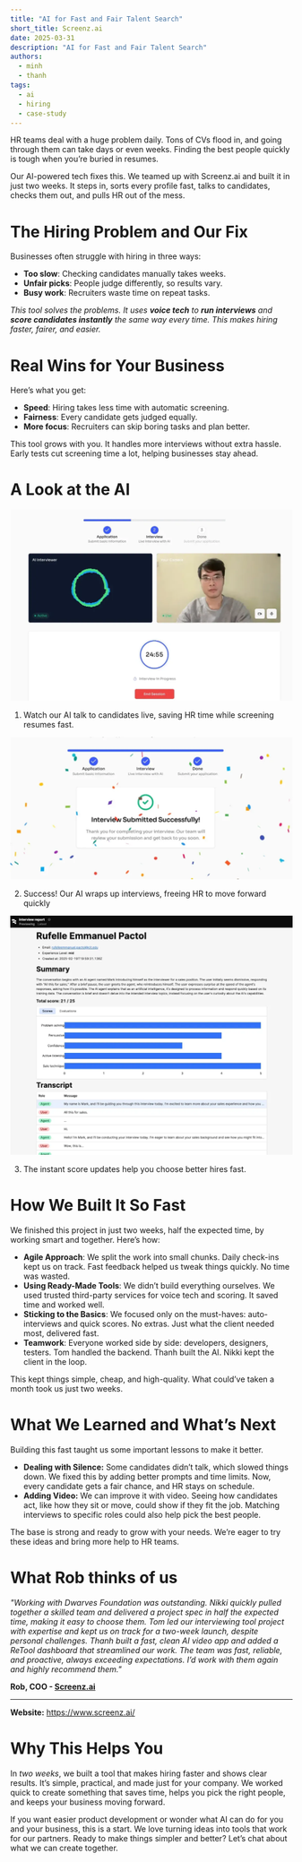 ```yaml
---
title: "AI for Fast and Fair Talent Search"
short_title: Screenz.ai
date: 2025-03-31
description: "AI for Fast and Fair Talent Search"
authors: 
  - minh
  - thanh
tags: 
  - ai
  - hiring
  - case-study
---
```



HR teams deal with a huge problem daily. Tons of CVs flood in, and going through them can take days or even weeks. Finding the best people quickly is tough when you’re buried in resumes. 

Our AI-powered tech fixes this. We teamed up with Screenz.ai and built it in just two weeks. It steps in, sorts every profile fast, talks to candidates, checks them out, and pulls HR out of the mess.

# The Hiring Problem and Our Fix

Businesses often struggle with hiring in three ways:

- **Too slow**: Checking candidates manually takes weeks.
- **Unfair picks**: People judge differently, so results vary.
- **Busy work**: Recruiters waste time on repeat tasks.

*This tool solves the problems. It uses **voice tech** to **run interviews** and **score candidates instantly** the same way every time. This makes hiring faster, fairer, and easier.*

# Real Wins for Your Business

Here’s what you get:

- **Speed**: Hiring takes less time with automatic screening.
- **Fairness**: Every candidate gets judged equally.
- **More focus**: Recruiters can skip boring tasks and plan better.

This tool grows with you. It handles more interviews without extra hassle. Early tests cut screening time a lot, helping businesses stay ahead.

# A Look at the AI

![](assets/screenzai-1.webp)

1. Watch our AI talk to candidates live, saving HR time while screening resumes fast.

![](assets/screenzai-2.webp)

2. Success! Our AI wraps up interviews, freeing HR to move forward quickly

![](assets/screenzai-3.webp)

3. The instant score updates help you choose better hires fast.

# How We Built It So Fast

We finished this project in just two weeks, half the expected time, by working smart and together. Here’s how:

- **Agile Approach**: We split the work into small chunks. Daily check-ins kept us on track. Fast feedback helped us tweak things quickly. No time was wasted.
- **Using Ready-Made Tools**: We didn’t build everything ourselves. We used trusted third-party services for voice tech and scoring. It saved time and worked well.
- **Sticking to the Basics**: We focused only on the must-haves: auto-interviews and quick scores. No extras. Just what the client needed most, delivered fast.
- **Teamwork**: Everyone worked side by side: developers, designers, testers. Tom handled the backend. Thanh built the AI. Nikki kept the client in the loop.

This kept things simple, cheap, and high-quality. What could’ve taken a month took us just two weeks.

# What We Learned and What’s Next

Building this fast taught us some important lessons to make it better.

- **Dealing with Silence:** Some candidates didn’t talk, which slowed things down. We fixed this by adding better prompts and time limits. Now, every candidate gets a fair chance, and HR stays on schedule.
- **Adding Video:** We can improve it with video. Seeing how candidates act, like how they sit or move, could show if they fit the job. Matching interviews to specific roles could also help pick the best people.

The base is strong and ready to grow with your needs. We’re eager to try these ideas and bring more help to HR teams.

# What Rob thinks of us

*"Working with Dwarves Foundation was outstanding. Nikki quickly pulled together a skilled team and delivered a project spec in half the expected time, making it easy to choose them. Tom led our interviewing tool project with expertise and kept us on track for a two-week launch, despite personal challenges. Thanh built a fast, clean AI video app and added a ReTool dashboard that streamlined our work. The team was fast, reliable, and proactive, always exceeding expectations. I’d work with them again and highly recommend them."*

**Rob, COO - [Screenz.ai](http://screenz.ai/)**

---

**Website:** https://www.screenz.ai/

# Why This Helps You

In *two weeks*, we built a tool that makes hiring faster and shows clear results. It’s simple, practical, and made just for your company. We worked quick to create something that saves time, helps you pick the right people, and keeps your business moving forward.

If you want easier product development or wonder what AI can do for you and your business, this is a start. We love turning ideas into tools that work for our partners. Ready to make things simpler and better? Let’s chat about what we can create together.
